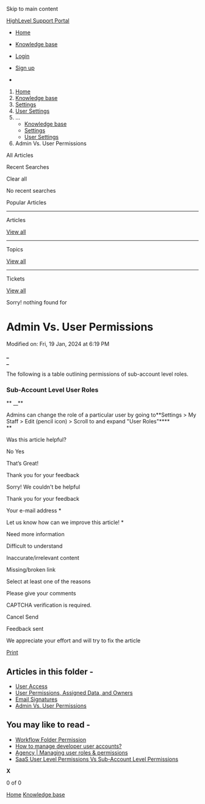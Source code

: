 Skip to main content

[ HighLevel Support Portal ](https://help.gohighlevel.com)

  * [ Home ](/support/home)
  * [ Knowledge base ](/support/solutions)

  * [Login](/support/login)
  * [Sign up](/support/signup)
  * 

  1. [Home](/support/home)
  2. [Knowledge base](/support/solutions)
  3. [Settings](/support/solutions/48000449595)
  4. [User Settings](/support/solutions/folders/48000666473)
  5. ... 
     * [Knowledge base](/support/solutions)
     * [Settings](/support/solutions/48000449595)
     * [User Settings](/support/solutions/folders/48000666473)
  6. Admin Vs. User Permissions

All  Articles 

Recent Searches

Clear all

No recent searches

Popular Articles

* * *

Articles

[View all](/support/search/solutions)

* * *

Topics

[View all](/support/search/topics)

* * *

Tickets

[View all](/support/search/tickets)

Sorry! nothing found for   

# Admin Vs. User Permissions

Modified on: Fri, 19 Jan, 2024 at 6:19 PM

**_  
_**

The following is a table outlining permissions of sub-account level roles.

### **Sub-Account Level User Roles**

** __**

Admins can change the role of a particular user by going to**Settings > My Staff > Edit (pencil icon) > Scroll to and expand "User Roles"****  
**  

Was this article helpful?

No  Yes 

That’s Great!

Thank you for your feedback

Sorry! We couldn't be helpful

Thank you for your feedback

Your e-mail address *

Let us know how can we improve this article! *

Need more information 

Difficult to understand 

Inaccurate/irrelevant content 

Missing/broken link 

Select at least one of the reasons 

Please give your comments 

CAPTCHA verification is required. 

Cancel  Send 

Feedback sent

We appreciate your effort and will try to fix the article

[Print](javascript:print\(\))

## Articles in this folder -

  * [User Access](/support/solutions/articles/48000982600-user-access)
  * [User Permissions, Assigned Data, and Owners](/support/solutions/articles/48000982601-user-permissions-assigned-data-and-owners)
  * [Email Signatures](/support/solutions/articles/48000982598-email-signatures)
  * [Admin Vs. User Permissions](/support/solutions/articles/48001078296-admin-vs-user-permissions)

## You may like to read -

  * [Workflow Folder Permission](/support/solutions/articles/48001219648-workflow-folder-permission)
  * [How to manage developer user accounts?](/support/solutions/articles/155000002458-how-to-manage-developer-user-accounts-)
  * [Agency | Managing user roles & permissions](/support/solutions/articles/155000002543-agency-managing-user-roles-permissions)
  * [SaaS User Level Permissions Vs Sub-Account Level Permissions](/support/solutions/articles/48001184431-saas-user-level-permissions-vs-sub-account-level-permissions)

**X**

0 of 0 []()

[Home](/support/home) [Knowledge base](/support/solutions)
